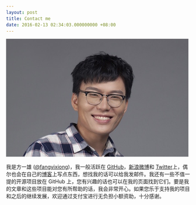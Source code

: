 ```yaml
---
layout: post
title: Contact me
date: 2016-02-13 02:34:03.000000000 +08:00
---
```


![](assets/images/photo.jpeg)

我是方一雄 ([@fangyixiong](http://weibo.com/fangyixiong/))，我一般活跃在 [GitHub](https://github.com/fangyixiong)，[新浪微博](http://weibo.com/fangyixiong)和 [Twitter]()上，偶尔也会在自己的[博客](http://iosinit.com)上写点东西，想找我的话可以给我发邮件。我还有一些不值一提的开源项目放在 GitHub 上，您有兴趣的话也可以在我的页面找到它们。要是我的文章和这些项目能对您有所帮助的话，我会非常开心。如果您乐于支持我的项目和之后的继续发展，欢迎通过支付宝进行无负担小额资助，十分感谢。

<!--![](https://mobilecodec.alipay.com/show.htm?code=aedov44ceslfxn8r4a&picSize=430)-->

<!--I am Wei Wang ([@onevcat](https://twitter.com/onevcat)). You can contact me on [GitHub](https://github.com/onevcat), [Sina Weibo](http://weibo.com/onevcat/) and [Twitter](https://twitter.com/onevcat). Of course email is welcome as well. There are also some small open source code on my GitHub, you can find them easily in my GitHub page. If you feel like to support me to develop, some small donate through Alipay is welcome and I will try my best to do work well. Thank you very much.

<div class="github-card" data-user="onevcat" data-width=100% data-height=""></div>
-->
<!--<center>

<h1>
<a href="https://github.com/onevcat" class="fa fa-github"></a>
<a href="http://weibo.com/onevcat/" class="fa fa-weibo"></a>
<a href="https://twitter.com/onevcat" class="fa fa-twitter"></a>
<a href="http://www.linkedin.com/pub/wei-wang/43/516/86b" class="fa fa-linkedin"></a>
<a href="http://onevcat.com" class="fa fa-pencil"></a>
<a href="mailto:onev@onevcat.com" class="fa fa-envelope"></a>
</h1>

</center>-->
